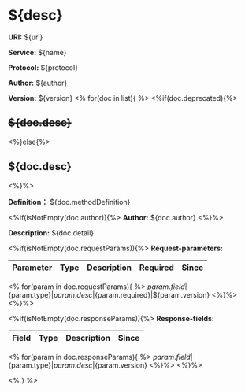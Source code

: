 
# ${desc}

**URI:** ${uri}

**Service:** ${name}

**Protocol:** ${protocol}

**Author:** ${author}

**Version:** ${version}
<%
for(doc in list){
%>
<%if(doc.deprecated){%>
## ~~${doc.desc}~~
<%}else{%>
## ${doc.desc}
<%}%>

**Definition：** ${doc.methodDefinition}

<%if(isNotEmpty(doc.author)){%>
**Author:** ${doc.author}
<%}%>

**Description:** ${doc.detail}

<%if(isNotEmpty(doc.requestParams)){%>
**Request-parameters:**

Parameter|Type|Description|Required|Since
---|---|---|---|---
<%
for(param in doc.requestParams){
%>
${param.field}|${param.type}|${param.desc}|${param.required}|${param.version}
<%}%>
<%}%>

<%if(isNotEmpty(doc.responseParams)){%>
**Response-fields:**

Field | Type|Description|Since
---|---|---|---
<%
for(param in doc.responseParams){
%>
${param.field}|${param.type}|${param.desc}|${param.version}
<%}%>
<%}%>

<% } %>



